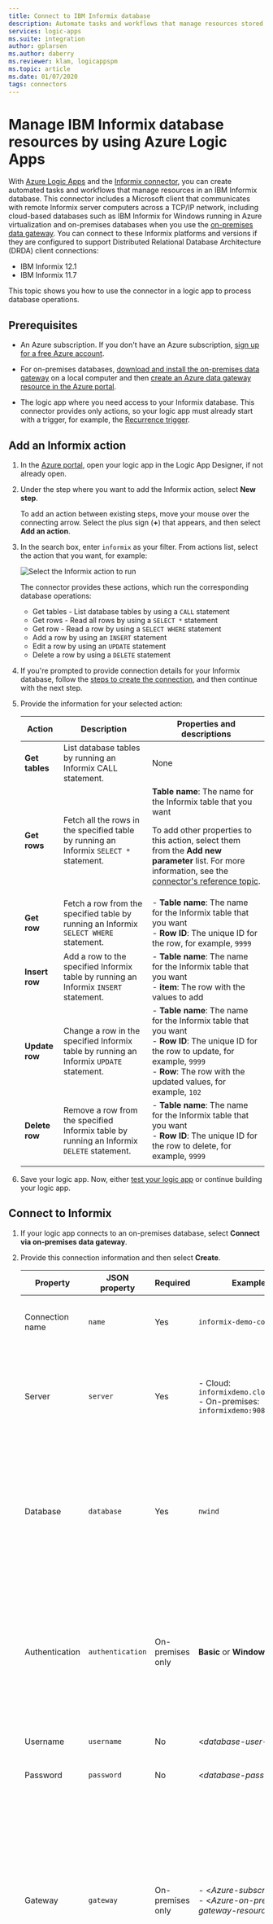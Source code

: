 ```yaml
---
title: Connect to IBM Informix database
description: Automate tasks and workflows that manage resources stored in IBM Informix by using Azure Logic Apps
services: logic-apps
ms.suite: integration
author: gplarsen
ms.author: daberry
ms.reviewer: klam, logicappspm
ms.topic: article
ms.date: 01/07/2020
tags: connectors
---
```


# Manage IBM Informix database resources by using Azure Logic Apps

With [Azure Logic Apps](../logic-apps/logic-apps-overview.md) and the [Informix connector](/connectors/informix/), you can create automated tasks and workflows that manage resources in an IBM Informix database. This connector includes a Microsoft client that communicates with remote Informix server computers across a TCP/IP network, including cloud-based databases such as IBM Informix for Windows running in Azure virtualization and on-premises databases when you use the [on-premises data gateway](../logic-apps/logic-apps-gateway-connection.md). You can connect to these Informix platforms and versions if they are configured to support Distributed Relational Database Architecture (DRDA) client connections:

* IBM Informix 12.1
* IBM Informix 11.7

This topic shows you how to use the connector in a logic app to process database operations.

## Prerequisites

* An Azure subscription. If you don't have an Azure subscription, [sign up for a free Azure account](https://azure.microsoft.com/free/).

* For on-premises databases, [download and install the on-premises data gateway](../logic-apps/logic-apps-gateway-install.md) on a local computer and then [create an Azure data gateway resource in the Azure portal](../logic-apps/logic-apps-gateway-connection.md).

* The logic app where you need access to your Informix database. This connector provides only actions, so your logic app must already start with a trigger, for example, the [Recurrence trigger](../connectors/connectors-native-recurrence.md). 

## Add an Informix action

1. In the [Azure portal](https://portal.azure.com), open your logic app in the Logic App Designer, if not already open.

1. Under the step where you want to add the Informix action, select **New step**.

   To add an action between existing steps, move your mouse over the connecting arrow. Select the plus sign (**+**) that appears, and then select **Add an action**.

1. In the search box, enter `informix` as your filter. From actions list, select the action that you want, for example:

   ![Select the Informix action to run](./media/connectors-create-api-informix/select-informix-connector-action.png)

   The connector provides these actions, which run the corresponding database operations:

   * Get tables - List database tables by using a `CALL` statement
   * Get rows - Read all rows by using a `SELECT *` statement
   * Get row - Read a row by using a `SELECT WHERE` statement
   * Add a row by using an `INSERT` statement
   * Edit a row by using an `UPDATE` statement
   * Delete a row by using a `DELETE` statement

1. If you're prompted to provide connection details for your Informix database, follow the [steps to create the connection](#create-connection), and then continue with the next step.

1. Provide the information for your selected action:

   | Action | Description | Properties and descriptions |
   |--------|-------------|-----------------------------|
   | **Get tables** | List database tables by running an Informix CALL statement. | None |
   | **Get rows** | Fetch all the rows in the specified table by running an Informix `SELECT *` statement. | **Table name**: The name for the Informix table that you want <p><p>To add other properties to this action, select them from the **Add new parameter** list. For more information, see the [connector's reference topic](/connectors/informix/). |
   | **Get row** | Fetch a row from the specified table by running an Informix `SELECT WHERE` statement. | - **Table name**: The name for the Informix table that you want <br>- **Row ID**: The unique ID for the row, for example, `9999` |
   | **Insert row** | Add a row to the specified Informix table by running an Informix `INSERT` statement. | - **Table name**: The name for the Informix table that you want <br>- **item**: The row with the values to add |
   | **Update row** | Change a row in the specified Informix table by running an Informix `UPDATE` statement. | - **Table name**: The name for the Informix table that you want <br>- **Row ID**: The unique ID for the row to update, for example, `9999` <br>- **Row**: The row with the updated values, for example, `102` |
   | **Delete row** | Remove a row from the specified Informix table by running an Informix `DELETE` statement. | - **Table name**: The name for the Informix table that you want <br>- **Row ID**: The unique ID for the row to delete, for example, `9999` |
   ||||

1. Save your logic app. Now, either [test your logic app](#test-logic-app) or continue building your logic app.

<a name="create-connection"></a>

## Connect to Informix

1. If your logic app connects to an on-premises database, select **Connect via on-premises data gateway**.

1. Provide this connection information and then select **Create**.

   | Property | JSON property | Required | Example value | Description |
   |----------|---------------|----------|---------------|-------------|
   | Connection name | `name` | Yes | `informix-demo-connection` | The name to use for the connection to your Informix database |
   | Server | `server` | Yes | - Cloud: `informixdemo.cloudapp.net:9089` <br>- On-premises: `informixdemo:9089` | The TCP/IP address or alias that is in either IPv4 or IPv6 format, followed by a colon and a TCP/IP port number |
   | Database | `database` | Yes | `nwind` | The DRDA Relational Database Name (RDBNAM) or Informix database name (dbname). Informix accepts a 128-byte string. |
   | Authentication | `authentication` | On-premises only | **Basic** or **Windows** (kerberos) | The authentication type that's required by your Informix database. This property appears only when you select **Connect via on-premises data gateway**. |
   | Username | `username` | No | <*database-user-name*> | A user name for the database |
   | Password | `password` | No | <*database-password*> | A password for the database |
   | Gateway | `gateway` | On-premises only | - <*Azure-subscription*> <br>- <*Azure-on-premises-data-gateway-resource*> | The Azure subscription and Azure resource name for the on-premises data gateway that you created in the Azure portal. The **Gateway** property and sub-properties appears only when you select **Connect via on-premises data gateway**. |
   ||||||

   For example:

   * **Cloud database**

     ![Cloud database connection information](./media/connectors-create-api-informix/informix-cloud-connection.png)

   * **On-premises database**

     ![On-premises database connection information](./media/connectors-create-api-informix/informix-on-premises-connection.png)

1. Save your logic app.

<a name="test-logic-app"></a>

## Test your logic app

1. On the Logic App Designer toolbar, select **Run**. After your logic app runs, you can view the outputs from that run.

1. From your logic app's menu, select **Overview**. On the overview pane, under **Summary** > **Runs history**, select the most recent run.

1. Under **Logic app run**, select **Run Details**.

1. From the actions list, select the action with the outputs that you want to view, for example, **Get_tables**.

   If the action was successful, their **Status** property is marked as **Succeeded**.

1. To view the inputs, under **Inputs Link**, select the URL link. To view the outputs, under **Outputs Link** link, select the URL link. Here are some example outputs:

   * **Get_tables** shows a list of tables:

     ![Outputs from "Get tables" action](./media/connectors-create-api-informix/InformixconnectorGetTablesLogicAppRunOutputs.png)

   * **Get_rows** shows a list of rows:

     ![Outputs from "Get rows" action](./media/connectors-create-api-informix/InformixconnectorGetRowsOutputs.png)

   * **Get_row** shows the specified row:

     ![Outputs from "Get row" action](./media/connectors-create-api-informix/InformixconnectorGetRowOutputs.png)

   * **Insert_row** shows the new row:

     ![Outputs from "Insert row" action](./media/connectors-create-api-informix/InformixconnectorInsertRowOutputs.png)

   * **Update_row** shows the updated row:

     ![Outputs from "Update row" action](./media/connectors-create-api-informix/InformixconnectorUpdateRowOutputs.png)

   * **Delete_row** shows the deleted row:

     ![Outputs from "Delete row" action](./media/connectors-create-api-informix/InformixconnectorDeleteRowOutputs.png)

## Connector-specific details

For technical details about triggers, actions, and limits, which are described by the connector's Swagger description, review the [connector's reference page](/connectors/informix/).

## Next steps

* Learn about other [Logic Apps connectors](apis-list.md)
